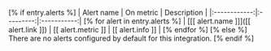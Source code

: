 [% if entry.alerts %]
|  Alert name  | On metric | Description |
|:------------:|:---------:|:-----------:|
[% for alert in entry.alerts %]
| [[[ alert.name ]]]([[ alert.link ]]) | [[ alert.metric ]] | [[ alert.info ]] |
[% endfor %]
[% else %]
There are no alerts configured by default for this integration.
[% endif %]
